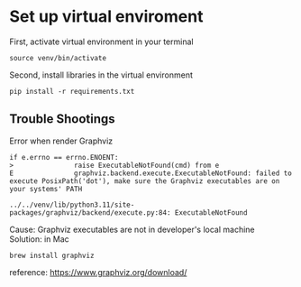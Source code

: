 # Set up virtual enviroment 

First, activate virtual environment in your terminal
```
source venv/bin/activate
```

Second, install libraries in the virtual environment 

```
pip install -r requirements.txt
```

## Trouble Shootings
Error when render Graphviz
```
if e.errno == errno.ENOENT:
>               raise ExecutableNotFound(cmd) from e
E               graphviz.backend.execute.ExecutableNotFound: failed to execute PosixPath('dot'), make sure the Graphviz executables are on your systems' PATH

../../venv/lib/python3.11/site-packages/graphviz/backend/execute.py:84: ExecutableNotFound
```
Cause: Graphviz executables are not in developer's local machine \
Solution: 
in Mac
```commandline
brew install graphviz
```
reference: https://www.graphviz.org/download/